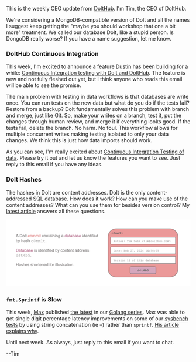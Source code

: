 This is the weekly CEO update from [DoltHub](https://www.dolthub.com/). I'm Tim, the CEO of DoltHub. 

We're considering a MongoDB-compatible version of Dolt and all the names I suggest keep getting the "maybe you should workshop that one a bit more" treatment. We called our database Dolt, like a stupid person. Is DongoDB really worse? If you have a name suggestion, let me know.

### DoltHub Continuous Integration

This week, I'm excited to announce a feature [Dustin](https://www.dolthub.com/team#dustin) has been building for a while: [Continuous Integration testing with Dolt and DoltHub](https://www.dolthub.com/blog/2024-11-14-continuous-integration-on-data/). The feature is new and not fully fleshed out yet, but I think anyone who reads this email will be able to see the promise. 

The main problem with testing in data workflows is that databases are write once. You can run tests on the new data but what do you do if the tests fail? Restore from a backup? Dolt fundamentally solves this problem with branch and merge, just like Git. So, make your writes on a branch, test it, put the changes through human review, and merge it if everything looks good. If the tests fail, delete the branch. No harm. No foul. This workflow allows for multiple concurrent writes making testing isolated to only your data changes. We think this is just how data imports should work.

As you can see, I'm really excited about [Continuous Integration Testing of data](https://www.dolthub.com/blog/2024-11-14-continuous-integration-on-data/). Please try it out and let us know the features you want to see. Just reply to this email if you have any ideas.

### Dolt Hashes

The hashes in Dolt are content addresses. Dolt is the only content-addressed SQL database. How does it work? How can you make use of the content addresses? What can you use them for besides version control? My [latest article](https://www.dolthub.com/blog/2024-11-11-dolt-hashes/) answers all these questions.

[![Content Addresses](../images/content-addresses.png)](https://www.dolthub.com/blog/2024-11-11-dolt-hashes/)

### `fmt.Sprintf` is Slow

This week, [Max](https://www.dolthub.com/team#max) published [the latest](https://www.dolthub.com/blog/2024-11-08-sprintf-vs-concat/) in our [Golang series](https://www.dolthub.com/blog/?q=golang). Max was able to get single digit percentage latency improvements on some of our [sysbench tests](https://docs.dolthub.com/sql-reference/benchmarks/latency) by using string concatenation (ie `+`) rather than `sprintf`. [His article explains why](https://www.dolthub.com/blog/2024-11-08-sprintf-vs-concat/). 

Until next week. As always, just reply to this email if you want to chat.

--Tim